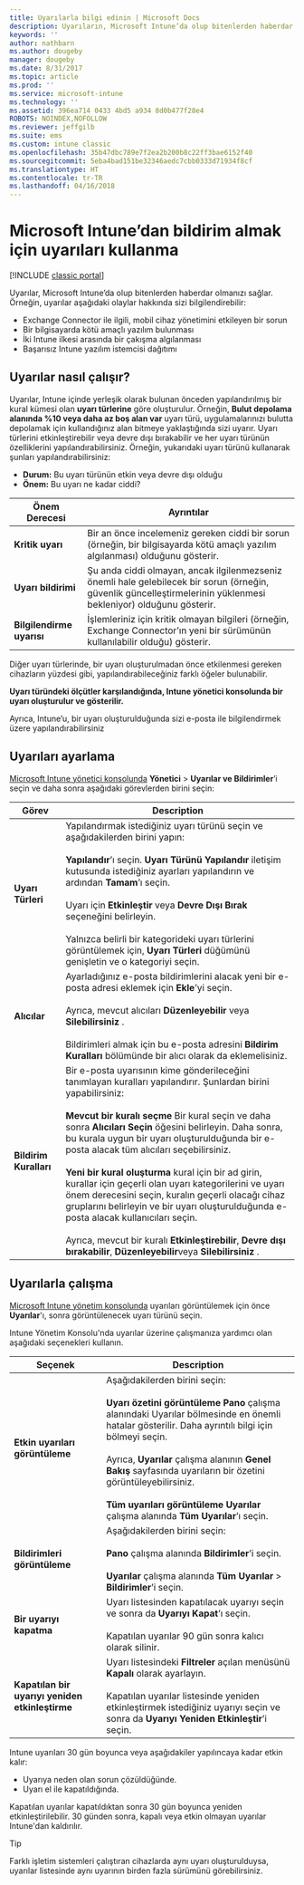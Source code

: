 ```yaml
---
title: Uyarılarla bilgi edinin | Microsoft Docs
description: Uyarıların, Microsoft Intune’da olup bitenlerden haberdar olmanızı nasıl sağladığını öğrenin.
keywords: ''
author: nathbarn
ms.author: dougeby
manager: dougeby
ms.date: 8/31/2017
ms.topic: article
ms.prod: ''
ms.service: microsoft-intune
ms.technology: ''
ms.assetid: 396ea714 0433 4bd5 a934 8d0b477f28e4
ROBOTS: NOINDEX,NOFOLLOW
ms.reviewer: jeffgilb
ms.suite: ems
ms.custom: intune classic
ms.openlocfilehash: 35b47dbc789e7f2ea2b200b8c22ff3bae6152f40
ms.sourcegitcommit: 5eba4bad151be32346aedc7cbb0333d71934f8cf
ms.translationtype: HT
ms.contentlocale: tr-TR
ms.lasthandoff: 04/16/2018
---
```

#  <a name="use-alerts-to-get-notified-by-microsoft-intune"></a>Microsoft Intune’dan bildirim almak için uyarıları kullanma

[!INCLUDE [classic portal](../includes/classic-portal.md)]

Uyarılar, Microsoft Intune’da olup bitenlerden haberdar olmanızı sağlar. Örneğin, uyarılar aşağıdaki olaylar hakkında sizi bilgilendirebilir:
- Exchange Connector ile ilgili, mobil cihaz yönetimini etkileyen bir sorun
- Bir bilgisayarda kötü amaçlı yazılım bulunması
- İki Intune ilkesi arasında bir çakışma algılanması
- Başarısız Intune yazılım istemcisi dağıtımı

## <a name="how-alerts-work"></a>Uyarılar nasıl çalışır?

Uyarılar, Intune içinde yerleşik olarak bulunan önceden yapılandırılmış bir kural kümesi olan **uyarı türlerine** göre oluşturulur. Örneğin, **Bulut depolama alanında %10 veya daha az boş alan var** uyarı türü, uygulamalarınızı bulutta depolamak için kullandığınız alan bitmeye yaklaştığında sizi uyarır. Uyarı türlerini etkinleştirebilir veya devre dışı bırakabilir ve her uyarı türünün özelliklerini yapılandırabilirsiniz. Örneğin, yukarıdaki uyarı türünü kullanarak şunları yapılandırabilirsiniz:

- **Durum:** Bu uyarı türünün etkin veya devre dışı olduğu
- **Önem:** Bu uyarı ne kadar ciddi?

|Önem Derecesi|Ayrıntılar|
|--|---|
|**Kritik uyarı**|Bir an önce incelemeniz gereken ciddi bir sorun (örneğin, bir bilgisayarda kötü amaçlı yazılım algılanması) olduğunu gösterir.|
|**Uyarı bildirimi**|Şu anda ciddi olmayan, ancak ilgilenmezseniz önemli hale gelebilecek bir sorun (örneğin, güvenlik güncelleştirmelerinin yüklenmesi bekleniyor) olduğunu gösterir.|
|**Bilgilendirme uyarısı**|İşlemleriniz için kritik olmayan bilgileri (örneğin, Exchange Connector’ın yeni bir sürümünün kullanılabilir olduğu) gösterir.|

Diğer uyarı türlerinde, bir uyarı oluşturulmadan önce etkilenmesi gereken cihazların yüzdesi gibi, yapılandırabileceğiniz farklı öğeler bulunabilir.

**Uyarı türündeki ölçütler karşılandığında, Intune yönetici konsolunda bir uyarı oluşturulur ve gösterilir.**

Ayrıca, Intune’u, bir uyarı oluşturulduğunda sizi e-posta ile bilgilendirmek üzere yapılandırabilirsiniz

## <a name="set-up-alerts"></a>Uyarıları ayarlama

[Microsoft Intune yönetici konsolunda](https://manage.microsoft.com) **Yönetici** &gt; **Uyarılar ve Bildirimler**’i seçin ve daha sonra aşağıdaki görevlerden birini seçin:

|Görev|Description|
|---|------|
|**Uyarı Türleri**|Yapılandırmak istediğiniz uyarı türünü seçin ve aşağıdakilerden birini yapın:<br /><br />**Yapılandır**’ı seçin. **Uyarı Türünü Yapılandır** iletişim kutusunda istediğiniz ayarları yapılandırın ve ardından **Tamam**’ı seçin.<br /><br />Uyarı için **Etkinleştir** veya **Devre Dışı Bırak** seçeneğini belirleyin.<br /><br />Yalnızca belirli bir kategorideki uyarı türlerini görüntülemek için, **Uyarı Türleri** düğümünü genişletin ve o kategoriyi seçin.|
|**Alıcılar**|Ayarladığınız e-posta bildirimlerini alacak yeni bir e-posta adresi eklemek için **Ekle**’yi seçin.<br /><br />Ayrıca, mevcut alıcıları **Düzenleyebilir** veya **Silebilirsiniz** .<br /><br />Bildirimleri almak için bu e-posta adresini **Bildirim Kuralları** bölümünde bir alıcı olarak da eklemelisiniz.|
|**Bildirim Kuralları**|Bir e-posta uyarısının kime gönderileceğini tanımlayan kuralları yapılandırır. Şunlardan birini yapabilirsiniz:<br /><br />**Mevcut bir kuralı seçme**   Bir kural seçin ve daha sonra **Alıcıları Seçin** öğesini belirleyin. Daha sonra, bu kurala uygun bir uyarı oluşturulduğunda bir e-posta alacak tüm alıcıları seçebilirsiniz.<br /><br />**Yeni bir kural oluşturma**   kural için bir ad girin, kurallar için geçerli olan uyarı kategorilerini ve uyarı önem derecesini seçin, kuralın geçerli olacağı cihaz gruplarını belirleyin ve bir uyarı oluşturulduğunda e-posta alacak kullanıcıları seçin.<br /><br />Ayrıca, mevcut bir kuralı **Etkinleştirebilir**, **Devre dışı bırakabilir**, **Düzenleyebilir**veya **Silebilirsiniz** .|

## <a name="working-with-alerts"></a>Uyarılarla çalışma

[Microsoft Intune yönetim konsolunda](https://manage.microsoft.com) uyarıları görüntülemek için önce **Uyarılar**'ı, sonra görüntülenecek uyarı türünü seçin.

Intune Yönetim Konsolu'nda uyarılar üzerine çalışmanıza yardımcı olan aşağıdaki seçenekleri kullanın.

|Seçenek|Description|
|-----|----|
|**Etkin uyarıları görüntüleme**|Aşağıdakilerden birini seçin:<br /><br />**Uyarı özetini görüntüleme**   **Pano** çalışma alanındaki Uyarılar bölmesinde en önemli hatalar gösterilir. Daha ayrıntılı bilgi için bölmeyi seçin.<br /><br />Ayrıca, **Uyarılar** çalışma alanının **Genel Bakış** sayfasında uyarıların bir özetini görüntüleyebilirsiniz.<br /><br />**Tüm uyarıları görüntüleme**   **Uyarılar** çalışma alanında **Tüm Uyarılar**’ı seçin.|
|**Bildirimleri görüntüleme**|Aşağıdakilerden birini seçin:<br /><br />**Pano** çalışma alanında **Bildirimler**’i seçin.<br /><br />**Uyarılar** çalışma alanında **Tüm Uyarılar** &gt; **Bildirimler**’i seçin.|
|**Bir uyarıyı kapatma**|Uyarı listesinden kapatılacak uyarıyı seçin ve sonra da **Uyarıyı Kapat**’ı seçin.<br /><br />Kapatılan uyarılar 90 gün sonra kalıcı olarak silinir.|
|**Kapatılan bir uyarıyı yeniden etkinleştirme**|Uyarı listesindeki **Filtreler** açılan menüsünü **Kapalı** olarak ayarlayın.<br /><br />Kapatılan uyarılar listesinde yeniden etkinleştirmek istediğiniz uyarıyı seçin ve sonra da **Uyarıyı Yeniden Etkinleştir**’i seçin.|

Intune uyarıları 30 gün boyunca veya aşağıdakiler yapılıncaya kadar etkin kalır:

- Uyarıya neden olan sorun çözüldüğünde.
- Uyarı el ile kapatıldığında.

Kapatılan uyarılar kapatıldıktan sonra 30 gün boyunca yeniden etkinleştirilebilir. 30 günden sonra, kapalı veya etkin olmayan uyarılar Intune'dan kaldırılır.

> [!TIP]
> Farklı işletim sistemleri çalıştıran cihazlarda aynı uyarı oluşturulduysa, uyarılar listesinde aynı uyarının birden fazla sürümünü görebilirsiniz.
